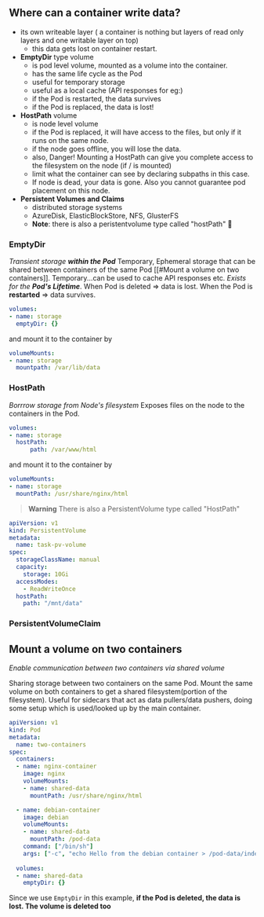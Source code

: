 ## Where can a container write data?
- its own writeable layer ( a container is nothing but layers of read only layers and one writable layer on top)
  - this data gets lost on container restart.
- **EmptyDir** type volume
  - is pod level volume, mounted as a volume into the container.
  - has the same life cycle as the Pod
  - useful for temporary storage
  - useful as a local cache (API responses for eg:)
  - if the Pod is restarted, the data survives
  - if the Pod is replaced, the data is lost!
- **HostPath** volume
  - is node level volume
  - if the Pod is replaced, it will have access to the files, but only if it runs on the same node.
  - if the node goes offline, you will lose the data.
  - also, Danger! Mounting a HostPath can give you complete access to the filesystem on the node (if / is mounted)
  - limit what the container can see by declaring subpaths in this case.
  - If node is dead, your data is gone. Also you cannot guarantee pod placement on this node.
- **Persistent Volumes and Claims**
  - distributed storage systems
  - AzureDisk, ElasticBlockStore, NFS, GlusterFS
  - **Note**: there is also a peristentvolume type called "hostPath"  🤷

### EmptyDir
_Transient storage **within the Pod**_
Temporary, Ephemeral storage that can be shared between containers of the same Pod [[#Mount a volume on two containers]]. Temporary...can be used to cache API responses etc.
_Exists for the **Pod's Lifetime**_. When Pod is deleted => data is lost. When the Pod is **restarted** => data survives.
```yaml
volumes:
- name: storage
  emptyDir: {}
```
and mount it to the container by
```yaml
volumeMounts:
- name: storage
  mountpath: /var/lib/data
```


### HostPath
_Borrrow storage from Node's filesystem_
Exposes files on the node to the containers in the Pod.
```yaml
volumes:
- name: storage
  hostPath:
      path: /var/www/html
```
and mount it to the container by
```yaml
volumeMounts:
- name: storage
  mountPath: /usr/share/nginx/html
```

>**Warning**
>There is also a PersistentVolume type called "HostPath"
```yaml
apiVersion: v1
kind: PersistentVolume
metadata:
  name: task-pv-volume
spec:
  storageClassName: manual
  capacity:
    storage: 10Gi
  accessModes:
    - ReadWriteOnce
  hostPath:
    path: "/mnt/data"
```

### PersistentVolumeClaim



## Mount a volume on two containers
_Enable communication between two containers via shared volume_

Sharing storage between two containers on the same Pod. Mount the same volume on both containers to get a shared filesystem(portion of the filesystem).
Useful for sidecars that act as data pullers/data pushers, doing some setup which is used/looked up by the main container.
```yaml
apiVersion: v1
kind: Pod
metadata:
  name: two-containers
spec:
  containers:
  - name: nginx-container
    image: nginx
    volumeMounts:
    - name: shared-data
      mountPath: /usr/share/nginx/html

  - name: debian-container
    image: debian
    volumeMounts:
    - name: shared-data
      mountPath: /pod-data
    command: ["/bin/sh"]
    args: ["-c", "echo Hello from the debian container > /pod-data/index.html"]
	
  volumes:
  - name: shared-data
    emptyDir: {}
```
Since we use `EmptyDir` in this example, **if the Pod is deleted, the data is lost. The volume is deleted too**
